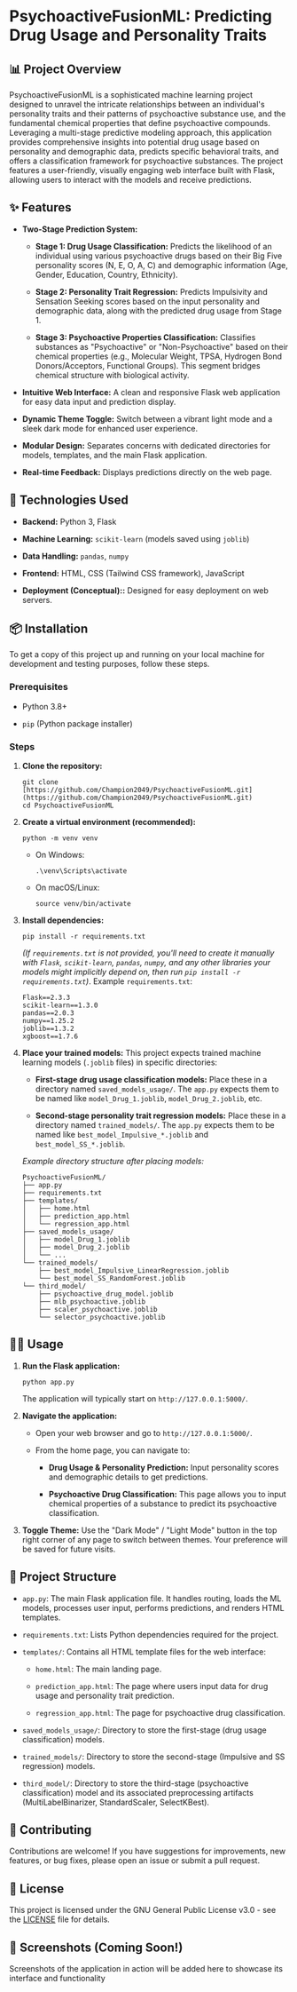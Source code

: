 # PsychoactiveFusionML: Predicting Drug Usage and Personality Traits

## 📊 Project Overview

PsychoactiveFusionML is a sophisticated machine learning project designed to unravel the intricate relationships between an individual's personality traits and their patterns of psychoactive substance use, and the fundamental chemical properties that define psychoactive compounds. Leveraging a multi-stage predictive modeling approach, this application provides comprehensive insights into potential drug usage based on personality and demographic data, predicts specific behavioral traits, and offers a classification framework for psychoactive substances. The project features a user-friendly, visually engaging web interface built with Flask, allowing users to interact with the models and receive predictions.

## ✨ Features

* **Two-Stage Prediction System:**

    * **Stage 1: Drug Usage Classification:** Predicts the likelihood of an individual using various psychoactive drugs based on their Big Five personality scores (N, E, O, A, C) and demographic information (Age, Gender, Education, Country, Ethnicity).

    * **Stage 2: Personality Trait Regression:** Predicts Impulsivity and Sensation Seeking scores based on the input personality and demographic data, along with the predicted drug usage from Stage 1.

    * **Stage 3: Psychoactive Properties Classification:** Classifies substances as "Psychoactive" or "Non-Psychoactive" based on their chemical properties (e.g., Molecular Weight, TPSA, Hydrogen Bond Donors/Acceptors, Functional Groups). This segment bridges chemical structure with biological activity.

* **Intuitive Web Interface:** A clean and responsive Flask web application for easy data input and prediction display.

* **Dynamic Theme Toggle:** Switch between a vibrant light mode and a sleek dark mode for enhanced user experience.

* **Modular Design:** Separates concerns with dedicated directories for models, templates, and the main Flask application.

* **Real-time Feedback:** Displays predictions directly on the web page.

## 🚀 Technologies Used

* **Backend:** Python 3, Flask

* **Machine Learning:** `scikit-learn` (models saved using `joblib`)

* **Data Handling:** `pandas`, `numpy`

* **Frontend:** HTML, CSS (Tailwind CSS framework), JavaScript

* **Deployment (Conceptual)::** Designed for easy deployment on web servers.

## 📦 Installation

To get a copy of this project up and running on your local machine for development and testing purposes, follow these steps.

### Prerequisites

* Python 3.8+

* `pip` (Python package installer)

### Steps

1.  **Clone the repository:**

    ```
    git clone [https://github.com/Champion2049/PsychoactiveFusionML.git](https://github.com/Champion2049/PsychoactiveFusionML.git)
    cd PsychoactiveFusionML
    ```

2.  **Create a virtual environment (recommended):**

    ```
    python -m venv venv
    ```

    * On Windows:

        ```
        .\venv\Scripts\activate
        ```

    * On macOS/Linux:

        ```
        source venv/bin/activate
        ```

3.  **Install dependencies:**

    ```
    pip install -r requirements.txt
    ```

    *(If `requirements.txt` is not provided, you'll need to create it manually with `Flask`, `scikit-learn`, `pandas`, `numpy`, and any other libraries your models might implicitly depend on, then run `pip install -r requirements.txt`)*. Example `requirements.txt`:

    ```
    Flask==2.3.3
    scikit-learn==1.3.0
    pandas==2.0.3
    numpy==1.25.2
    joblib==1.3.2
    xgboost==1.7.6
    ```

4.  **Place your trained models:**
    This project expects trained machine learning models (`.joblib` files) in specific directories:

    * **First-stage drug usage classification models:** Place these in a directory named `saved_models_usage/`. The `app.py` expects them to be named like `model_Drug_1.joblib`, `model_Drug_2.joblib`, etc.

    * **Second-stage personality trait regression models:** Place these in a directory named `trained_models/`. The `app.py` expects them to be named like `best_model_Impulsive_*.joblib` and `best_model_SS_*.joblib`.

    *Example directory structure after placing models:*

    ```
    PsychoactiveFusionML/
    ├── app.py
    ├── requirements.txt
    ├── templates/
    │   ├── home.html
    │   ├── prediction_app.html
    │   └── regression_app.html
    ├── saved_models_usage/
    │   ├── model_Drug_1.joblib
    │   ├── model_Drug_2.joblib
    │   └── ...
    └── trained_models/
        ├── best_model_Impulsive_LinearRegression.joblib
        └── best_model_SS_RandomForest.joblib
    └── third_model/
        ├── psychoactive_drug_model.joblib
        ├── mlb_psychoactive.joblib
        ├── scaler_psychoactive.joblib
        └── selector_psychoactive.joblib
    ```

## 🏃‍♀️ Usage

1.  **Run the Flask application:**

    ```
    python app.py
    ```

    The application will typically start on `http://127.0.0.1:5000/`.

2.  **Navigate the application:**

    * Open your web browser and go to `http://127.0.0.1:5000/`.

    * From the home page, you can navigate to:

        * **Drug Usage & Personality Prediction:** Input personality scores and demographic details to get predictions.

        * **Psychoactive Drug Classification:** This page allows you to input chemical properties of a substance to predict its psychoactive classification.

3.  **Toggle Theme:** Use the "Dark Mode" / "Light Mode" button in the top right corner of any page to switch between themes. Your preference will be saved for future visits.

## 📁 Project Structure

* `app.py`: The main Flask application file. It handles routing, loads the ML models, processes user input, performs predictions, and renders HTML templates.

* `requirements.txt`: Lists Python dependencies required for the project.

* `templates/`: Contains all HTML template files for the web interface:

    * `home.html`: The main landing page.

    * `prediction_app.html`: The page where users input data for drug usage and personality trait prediction.

    * `regression_app.html`: The page for psychoactive drug classification.

* `saved_models_usage/`: Directory to store the first-stage (drug usage classification) models.

* `trained_models/`: Directory to store the second-stage (Impulsive and SS regression) models.

* `third_model/`: Directory to store the third-stage (psychoactive classification) model and its associated preprocessing artifacts (MultiLabelBinarizer, StandardScaler, SelectKBest).

## 🤝 Contributing

Contributions are welcome! If you have suggestions for improvements, new features, or bug fixes, please open an issue or submit a pull request.

## 📄 License

This project is licensed under the GNU General Public License v3.0 - see the [LICENSE](LICENSE) file for details.

## 📸 Screenshots (Coming Soon!)

Screenshots of the application in action will be added here to showcase its interface and functionality

